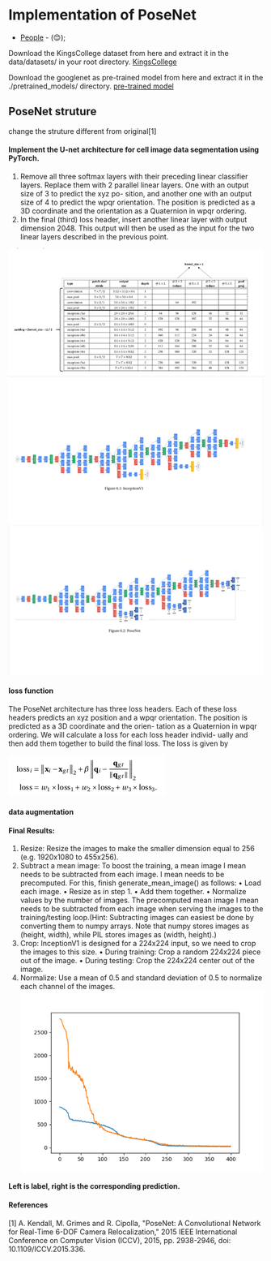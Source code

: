 # Implementation of PoseNet
* [People](emoji.md#people) - (:blush:);

Download the KingsCollege dataset from here and extract it in the data/datasets/ in your root directory.
[KingsCollege](https://www.repository.cam.ac.uk/bitstream/handle/1810/251342/KingsCollege.zip)

Download the googlenet as pre-trained model from here and extract it in the ./pretrained_models/ directory.
[pre-trained model](https://vision.in.tum.de/webarchive/hazirbas/poselstm-pytorch/places-googlenet.pickle)

## PoseNet struture
change the struture different from original[1]
#### Implement the U-net architecture for cell image data segmentation using PyTorch.

1. Remove all three softmax layers with their preceding linear classifier layers. Replace
them with 2 parallel linear layers. One with an output size of 3 to predict the xyz po-
sition, and another one with an output size of 4 to predict the wpqr orientation. The
position is predicted as a 3D coordinate and the orientation as a Quaternion in wpqr
ordering.
2. In the final (third) loss header, insert another linear layer with output dimension 2048.
This output will then be used as the input for the two linear layers described in the
previous point.

![](./img/0.png)
![](./img/1.png)
![](./img/2.png)

#### loss function
The PoseNet architecture has three loss headers. Each of these loss headers predicts an xyz
position and a wpqr orientation. The position is predicted as a 3D coordinate and the orien-
tation as a Quaternion in wpqr ordering. We will calculate a loss for each loss header individ-
ually and then add them together to build the final loss. The loss is given by

![](./img/4.png)

#### data augmentation


#### Final Results:
1. Resize: Resize the images to make the smaller dimension equal to 256 (e.g. 1920x1080 to 455x256).
2. Subtract a mean image: To boost the training, a mean image I mean needs to be subtracted from each image. I mean needs to be precomputed. For this, finish generate_mean_image()
as follows:
• Load each image.
• Resize as in step 1.
• Add them together.
• Normalize values by the number of images.
The precomputed mean image I mean needs to be subtracted from each image when serving the images to the training/testing loop.(Hint: Subtracting images can easiest be done by converting them to numpy arrays. Note that numpy stores images as (height, width), while PIL stores images as (width, height).)
3. Crop: InceptionV1 is designed for a 224x224 input, so we need to crop the images to this size.
• During training: Crop a random 224x224 piece out of the image.
• During testing: Crop the 224x224 center out of the image.
4. Normalize: Use a mean of 0.5 and standard deviation of 0.5 to normalize each channel of the images.
![](./img/graph.png)

**Left is label, right is the corresponding prediction.**

#### References
[1] A. Kendall, M. Grimes and R. Cipolla, "PoseNet: A Convolutional Network for Real-Time 6-DOF Camera Relocalization," 2015 IEEE International Conference on Computer Vision (ICCV), 2015, pp. 2938-2946, doi: 10.1109/ICCV.2015.336.
